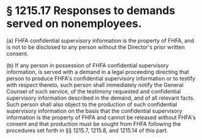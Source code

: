 # § 1215.17   Responses to demands served on nonemployees.

(a) FHFA confidential supervisory information is the property of FHFA, and is not to be disclosed to any person without the Director's prior written consent.


(b) If any person in possession of FHFA confidential supervisory information, is served with a demand in a legal proceeding directing that person to produce FHFA's confidential supervisory information or to testify with respect thereto, such person shall immediately notify the General Counsel of such service, of the testimony requested and confidential supervisory information described in the demand, and of all relevant facts. Such person shall also object to the production of such confidential supervisory information on the basis that the confidential supervisory information is the property of FHFA and cannot be released without FHFA's consent and that production must be sought from FHFA following the procedures set forth in §§ 1215.7, 1215.8, and 1215.14 of this part.




